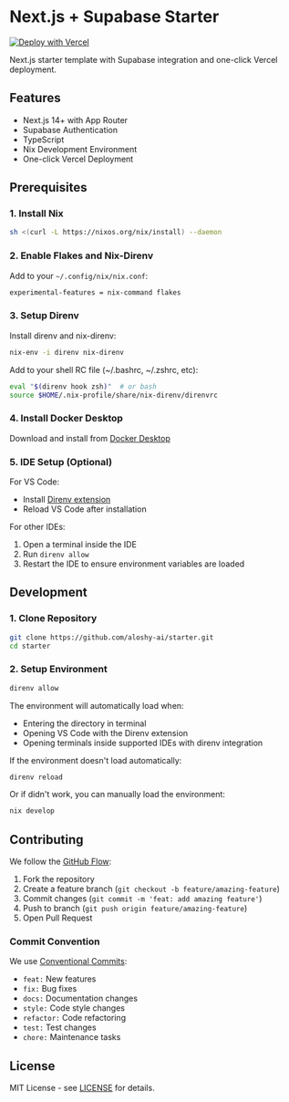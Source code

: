 # Next.js + Supabase Starter

[![Deploy with Vercel](https://vercel.com/button)](https://vercel.com/new/clone?repository-url=https%3A%2F%2Fgithub.com%2Faloshy-ai%2Fstarter&project-name=untitled-starter&repository-name=untitled-starter&demo-title=untitled-starter&demo-description=This%20starter%20configures%20a%20project%20to%20quickly%20deploy%20with%20Vercel&demo-url=https%3A%2F%2Fstarter.aloshy.ai&external-id=https%3A%2F%2Fgithub.com%2Faloshy-ai%2Fstarter&demo-image=https%3A%2F%2Fstarter.aloshy.ai%2Fopengraph-image.png)

Next.js starter template with Supabase integration and one-click Vercel deployment.

## Features

- Next.js 14+ with App Router
- Supabase Authentication
- TypeScript
- Nix Development Environment
- One-click Vercel Deployment

## Prerequisites

### 1. Install Nix

```bash
sh <(curl -L https://nixos.org/nix/install) --daemon
```

### 2. Enable Flakes and Nix-Direnv

Add to your `~/.config/nix/nix.conf`:

```bash
experimental-features = nix-command flakes
```

### 3. Setup Direnv

Install direnv and nix-direnv:

```bash
nix-env -i direnv nix-direnv
```

Add to your shell RC file (~/.bashrc, ~/.zshrc, etc):

```bash
eval "$(direnv hook zsh)"  # or bash
source $HOME/.nix-profile/share/nix-direnv/direnvrc
```

### 4. Install Docker Desktop

Download and install from [Docker Desktop](https://www.docker.com/products/docker-desktop)

### 5. IDE Setup (Optional)

For VS Code:

- Install [Direnv extension](https://marketplace.visualstudio.com/items?itemName=cab404.vscode-direnv)
- Reload VS Code after installation

For other IDEs:

1. Open a terminal inside the IDE
2. Run `direnv allow`
3. Restart the IDE to ensure environment variables are loaded

## Development

### 1. Clone Repository

```bash
git clone https://github.com/aloshy-ai/starter.git
cd starter
```

### 2. Setup Environment

```bash
direnv allow
```

The environment will automatically load when:

- Entering the directory in terminal
- Opening VS Code with the Direnv extension
- Opening terminals inside supported IDEs with direnv integration

If the environment doesn't load automatically:

```bash
direnv reload
```

Or if didn't work, you can manually load the environment:

```bash
nix develop
```

## Contributing

We follow the [GitHub Flow](https://docs.github.com/en/get-started/quickstart/github-flow):

1. Fork the repository
2. Create a feature branch (`git checkout -b feature/amazing-feature`)
3. Commit changes (`git commit -m 'feat: add amazing feature'`)
4. Push to branch (`git push origin feature/amazing-feature`)
5. Open Pull Request

### Commit Convention

We use [Conventional Commits](https://www.conventionalcommits.org/):

- `feat:` New features
- `fix:` Bug fixes
- `docs:` Documentation changes
- `style:` Code style changes
- `refactor:` Code refactoring
- `test:` Test changes
- `chore:` Maintenance tasks

## License

MIT License - see [LICENSE](./LICENSE) for details.

